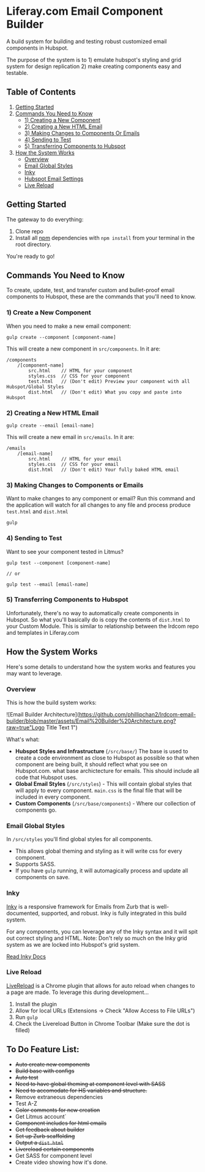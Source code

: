 # Liferay.com Email Component Builder
A build system for building and testing robust customized email components in Hubspot.

The purpose of the system is to 1) emulate hubspot's styling and grid system for design replication 2) make creating components easy and testable. 

## Table of Contents
1. [Getting Started](#getting-started)
2. [Commands You Need to Know](#commands-you-need-to-know)
    - [1) Creating a New Component](#creating-a-new-component)
    - [2) Creating a New HTML Email](#creating-a-new-html-email)
    - [3) Making Changes to Components Or Emails](#watching-for-changes)
    - [4) Sending to Test](#send-a-component-to-test)
    - [5) Transferring Components to Hubspot](#transferring-to-hubspot)
2. [How the System Works](#how-it-works)
    - [Overview](#overview)
    - [Email Global Styles](#email-global-styles)
    - [Inky](#inky)
    - [Hubspot Email Settings](#hubspot-email-settings)
    - [Live Reload](#live-reload)

## Getting Started

The gateway to do everything: 

1. Clone repo
2. Install all [npm](https://www.npmjs.com/) dependencies with `npm install` from your terminal in the root directory.

You're ready to go!

## Commands You Need to Know
To create, update, test, and transfer custom and bullet-proof email components to Hubspot, these are the commands that you'll need to know.

### 1) Create a New Component
When you need to make a new email component:

```
gulp create --component [component-name]
```

This will create a new component in `src/components`. In it are:

```
/components
    /[component-name]
        src.html    // HTML for your component
        styles.css  // CSS for your component
        test.html   // (Don't edit) Preview your component with all Hubspot/Global Styles
        dist.html   // (Don't edit) What you copy and paste into Hubspot
```

### 2) Creating a New HTML Email
```
gulp create --email [email-name]
```

This will create a new email in `src/emails`. In it are:

```
/emails
    /[email-name]
        src.html    // HTML for your email
        styles.css  // CSS for your email
        dist.html   // (Don't edit) Your fully baked HTML email
```

### 3) Making Changes to Components or Emails
Want to make changes to any component or email? Run this command and the application will watch for all changes to any file and process produce `test.html` and `dist.html`

```
gulp
```

### 4) Sending to Test 
Want to see your component tested in Litmus?

```
gulp test --component [component-name]

// or 

gulp test --email [email-name]
```

### 5) Transferring Components to Hubspot
Unfortunately, there's no way to automatically create components in Hubspot. So what you'll basically do is copy the contents of `dist.html` to your Custom Module. This is similar to relationship between the lrdcom repo and templates in Liferay.com

## How the System Works
Here's some details to understand how the system works and features you may want to leverage.

### Overview

This is how the build system works:

![Email Builder Architecture](https://github.com/phillipchan2/lrdcom-email-builder/blob/master/assets/Email%20Builder%20Architecture.png?raw=true"Logo Title Text 1")

What's what:
- **Hubspot Styles and Infrastructure** (`/src/base/`)
The base is used to create a code environment as close to Hubspot as possible so that when component are being built, it should reflect what you see on Hubspot.com. what base archictecture for emails. This should include all code that Hubspot uses. 
- **Global Email Styles** (`/src/styles`) - This will contain global styles that will apply to every component. `main.css` is the final file that will be included in every component.
- **Custom Components** (`/src/base/components`) - Where our collection of components go.

### Email Global Styles
In `/src/styles` you'll find global styles for all components.

- This allows global theming and styling as it will write css for every component. 
- Supports SASS. 
- If you have `gulp` running, it will automagically process and update all components on save. 

### Inky
[Inky](https://foundation.zurb.com/emails/) is a responsive framework for Emails from Zurb that is well-documented, supported, and robust. Inky is fully integrated in this build system. 

For any components, you can leverage any of the Inky syntax and it will spit out correct styling and HTML. Note: Don't rely so much on the Inky grid system as we are locked into Hubspot's grid system.

[Read Inky Docs](https://foundation.zurb.com/emails/docs/inky.html)

### Live Reload
[LiveReload](https://chrome.google.com/webstore/detail/livereload/jnihajbhpnppcggbcgedagnkighmdlei?hl=en) is a Chrome plugin that allows for auto reload when changes to a page are made. To leverage this during development...

1. Install the plugin
2. Allow for local URLs (Extensions -> Check "Allow Access to File URLs")
3. Run `gulp`
4. Check the Livereload Button in Chrome Toolbar (Make sure the dot is filled)

## To Do Feature List:
- <del>Auto create new components</del>
- <del>Build base with configs</del>
- <del>Auto test</del>
- <del>Need to have global theming at component level with SASS</del>
- <del>Need to accomodate for HS variables and structure.</del>
- Remove extraneous dependencies
- Test A-Z
- <del>Color comments for new creation</del>
- Get Litmus account` 
- <del>Component includes for html emails</del>
- <del>Get feedback about builder</del>
- <del>Set up Zurb scaffolding</del>
- <del>Output a `dist.html`</del>
- <del>Livereload certain components</del>
- Get SASS for component level
- Create video showing how it's done.
